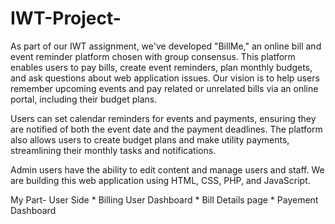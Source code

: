 # IWT-Project-

As part of our IWT assignment, we've developed "BillMe," an online bill and event reminder platform chosen with group consensus. This platform enables users to pay bills, create event reminders, plan monthly budgets, and ask questions about web application issues. Our vision is to help users remember upcoming events and pay related or unrelated bills via an online portal, including their budget plans.

Users can set calendar reminders for events and payments, ensuring they are notified of both the event date and the payment deadlines. The platform also allows users to create budget plans and make utility payments, streamlining their monthly tasks and notifications.

Admin users have the ability to edit content and manage users and staff. We are building this web application using HTML, CSS, PHP, and JavaScript.

My Part- User Side * Billing User Dashboard * Bill Details page * Payement Dashboard
